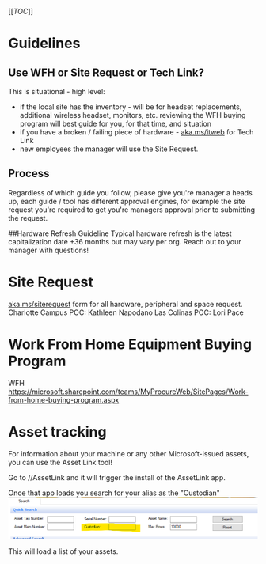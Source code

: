 [[_TOC_]]

# Guidelines 
## Use WFH or Site Request or Tech Link?

This is situational - high level:
- if the local site has the inventory - will be for headset replacements, additional wireless headset, monitors, etc.     reviewing the WFH buying program will best guide for you, for that time, and situation
- if you have a broken / failing piece of hardware - [aka.ms/itweb](aka.ms/itweb) for Tech Link
- new employees the manager will use the Site Request.

## Process 
Regardless of which guide you follow, please give you're manager a heads up, each guide / tool has different approval engines, for example the site request you're required to get you're managers approval prior to submitting the request. 

##Hardware Refresh Guideline
Typical hardware refresh is the latest capitalization date +36 months but may vary per org.
Reach out to your manager with questions!  

# Site Request
[aka.ms/siterequest](aka.ms/siterequest) form for all hardware, peripheral and space request.
Charlotte Campus POC: Kathleen Napodano
Las Colinas POC: Lori Pace

# Work From Home Equipment Buying Program
WFH 
https://microsoft.sharepoint.com/teams/MyProcureWeb/SitePages/Work-from-home-buying-program.aspx


# Asset tracking
For information about your machine or any other Microsoft-issued assets, you can use the Asset Link tool!

Go to //AssetLink and it will trigger the install of the AssetLink app.

Once that app loads you search for your alias as the "Custodian"
![image.png](/.attachments/image-9195e050-63c8-48f9-8a93-68e0f234fd04.png)

This will load a list of your assets.  


 

